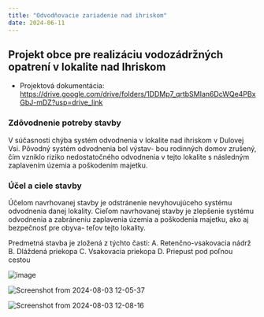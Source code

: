 ```yaml
---
title: "Odvodňovacie zariadenie nad ihriskom"
date: 2024-06-11
---
```


## Projekt obce pre realizáciu vodozádržných opatrení v lokalite nad Ihriskom

 - Projektová dokumentácia: https://drive.google.com/drive/folders/1DDMp7_qrtbSMIan6DcWQe4PBxGbJ-mDZ?usp=drive_link
   

 
 ### Zdôvodnenie potreby stavby

V súčasnosti chýba systém odvodnenia v lokalite nad ihriskom v Dulovej Vsi. Pôvodný systém odvodnenia bol výstav-
bou rodinných domov zrušený, čím vzniklo riziko nedostatočného odvodnenia v tejto lokalite s následným zaplavením územia a poškodením majetku.

### Účel a ciele stavby

Účelom navrhovanej stavby je odstránenie nevyhovujúceho systému odvodnenia danej lokality. Cieľom navrhovanej stavby je zlepšenie systému odvodnenia a zabráneniu zaplavenia územia a poškodenia majetku, ako aj bezpečnosť pre obyva-
teľov tejto lokality.

Predmetná stavba je zložená z týchto časti:
A. Retenčno-vsakovacia nádrž
B. Dláždená priekopa
C. Vsakovacia priekopa
D. Priepust pod poľnou cestou

   
![image](https://github.com/user-attachments/assets/08a7d86e-82b5-4797-8a9a-820c91a88983)


![Screenshot from 2024-08-03 12-05-37](https://github.com/user-attachments/assets/1349d11b-e6b5-4020-ad87-7e10c1f23b33)


![Screenshot from 2024-08-03 12-08-16](https://github.com/user-attachments/assets/51cfa24e-e9f9-4a4e-bd76-8237a515f714)


